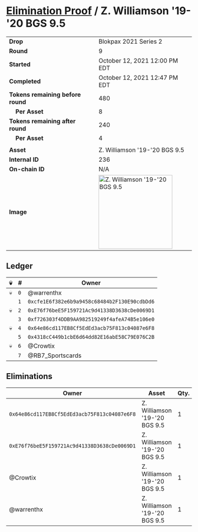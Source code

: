 # [Elimination Proof](./readme.md) / Z. Williamson &#039;19-&#039;20 BGS 9.5

|||
|---|---|
| **Drop** | Blokpax 2021 Series 2 |
| **Round** | 9 |
| **Started** | October 12, 2021 12:00 PM EDT |
| **Completed** | October 12, 2021 12:47 PM EDT |
| **Tokens remaining before round** | 480 |
| **&nbsp;&nbsp;&nbsp;&nbsp;Per Asset** | 8 |
| **Tokens remaining after round** | 240 |
| **&nbsp;&nbsp;&nbsp;&nbsp;Per Asset** | 4 |
| | |
| **Asset** | Z. Williamson &#039;19-&#039;20 BGS 9.5 |
| **Internal ID** | 236 |
| **On-chain ID** | N/A |
| **Image** | <img src="https://tcdn.blokpax.com/9484ebfa-633d-40a2-9e99-7e3217b53828/d5b2dec3d8d1a2f757f69d190f4b73683377ef6b682f2a37804e3dbbda13b24f.jpg" height="200" alt="Z. Williamson &#039;19-&#039;20 BGS 9.5" /> |

## Ledger

| 💀 | # | Owner |
| --- | --- | --- |
| 💀 | `0` | @warrenthx |
|  | `1` | `0xcfe1E6f382e6b9a9458c68484b2F130E90cdbDd6` |
| 💀 | `2` | `0xE76f76beE5F159721Ac9d41338D3638cDe0069D1` |
|  | `3` | `0xf726303f4DDB9AA982519249f4afeA74B5e106e0` |
| 💀 | `4` | `0x64e86cd117EB8Cf5EdEd3acb75F813c04087e6F8` |
|  | `5` | `0x4318cC449b1cbE6d64dd82E16abE58C79E076C2B` |
| 💀 | `6` | @Crowtix |
|  | `7` | @RB7_Sportscards |


## Eliminations

| Owner | Asset | Qty. | Transaction |
| --- | --- | --- | --- |
| `0x64e86cd117EB8Cf5EdEd3acb75F813c04087e6F8` | Z. Williamson '19-'20 BGS 9.5 | 1 | [Polygonscan](https://polygonscan.com/tx/0xd7b1be687330d38efe0ff15612c05488f7a102986e297a74acec543a3d4ff209) |
| `0xE76f76beE5F159721Ac9d41338D3638cDe0069D1` | Z. Williamson '19-'20 BGS 9.5 | 1 | [Polygonscan](https://polygonscan.com/tx/0x67a9067d11546c0f52c811fda85b2d5c5cc0819d7e4de3ea2dc0ca02b515a659) |
| @Crowtix | Z. Williamson '19-'20 BGS 9.5 | 1 | [Polygonscan](https://polygonscan.com/tx/0x6ef0bad02e35602884d5af6a06a98a24f71e874429a0cdce77a59828f236781f) |
| @warrenthx | Z. Williamson '19-'20 BGS 9.5 | 1 | [Polygonscan](https://polygonscan.com/tx/0xff84fd7aecb0b0aa0bf750b5031b79068bfd0306c0ee2c8b2b17bd8b55d9fff0) |
